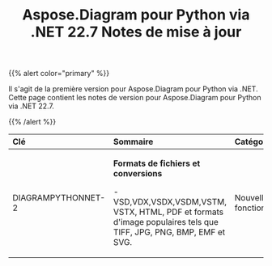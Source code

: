 ﻿---
title: Aspose.Diagram pour Python via .NET 22.7 Notes de mise à jour
type: docs
weight: 20
url: /fr/python-net/aspose-diagram-for-python-via-net-22-7-release-notes/
---
{{% alert color="primary" %}} 

Il s'agit de la première version pour Aspose.Diagram pour Python via .NET.
Cette page contient les notes de version pour Aspose.Diagram pour Python via .NET 22.7.

{{% /alert %}} 

|**Clé**|**Sommaire**|**Catégorie**|
|:- |:- |:- |
|DIAGRAMPYTHONNET-2|<p>**Formats de fichiers et conversions**</p><p>- VSD,VDX,VSDX,VSDM,VSTM, VSTX, HTML, PDF et formats d'image populaires tels que TIFF, JPG, PNG, BMP, EMF et SVG.</p>|Nouvelle fonctionnalité|
